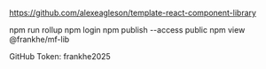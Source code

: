 https://github.com/alexeagleson/template-react-component-library

npm run rollup
npm login
npm publish --access public
npm view @frankhe/mf-lib

GitHub Token:
frankhe2025
